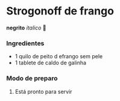 # Strogonoff de frango
**negrito** _italico_ 🐔
### Ingredientes
 - 1 quilo de peito d efrango sem pele
 - 1 tablete de caldo de galinha
### Modo de preparo
1. Está pronto para servir
